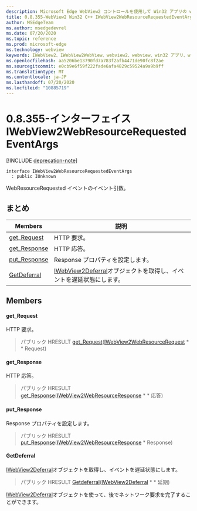 ```yaml
---
description: Microsoft Edge WebView2 コントロールを使用して Win32 アプリの web コンテンツをホストする
title: 0.8.355-WebView2 Win32 C++ IWebView2WebResourceRequestedEventArgs
author: MSEdgeTeam
ms.author: msedgedevrel
ms.date: 07/20/2020
ms.topic: reference
ms.prod: microsoft-edge
ms.technology: webview
keywords: IWebView2、IWebView2WebView、webview2、webview、win32 アプリ、win32、edge
ms.openlocfilehash: aa5206be13790fd7a783f2afb4471de90fc8f2ae
ms.sourcegitcommit: e0cb9e6f59f222fade6afa4829c59524a9a9b9ff
ms.translationtype: MT
ms.contentlocale: ja-JP
ms.lasthandoff: 07/20/2020
ms.locfileid: "10885719"
---
```

# 0.8.355-インターフェイス IWebView2WebResourceRequestedEventArgs 

[!INCLUDE [deprecation-note](../../includes/deprecation-note.md)]

```
interface IWebView2WebResourceRequestedEventArgs
  : public IUnknown
```

WebResourceRequested イベントのイベント引数。

## まとめ

 Members                        | 説明
--------------------------------|---------------------------------------------
[get_Request](#get_request) | HTTP 要求。
[get_Response](#get_response) | HTTP 応答。
[put_Response](#put_response) | Response プロパティを設定します。
[GetDeferral](#getdeferral) | [IWebView2Deferral](IWebView2Deferral.md)オブジェクトを取得し、イベントを遅延状態にします。

## Members

#### get_Request 

HTTP 要求。

> パブリック HRESULT [get_Request](#get_request)([IWebView2WebResourceRequest](IWebView2WebResourceRequest.md) * * Request)

#### get_Response 

HTTP 応答。

> パブリック HRESULT [get_Response](#get_response)([IWebView2WebResourceResponse](IWebView2WebResourceResponse.md) * * 応答)

#### put_Response 

Response プロパティを設定します。

> パブリック HRESULT [put_Response](#put_response)([IWebView2WebResourceResponse](IWebView2WebResourceResponse.md) * Response)

#### GetDeferral 

[IWebView2Deferral](IWebView2Deferral.md)オブジェクトを取得し、イベントを遅延状態にします。

> パブリック HRESULT [Getdeferral](#getdeferral)([IWebView2Deferral](IWebView2Deferral.md) * * 延期)

[IWebView2Deferral](IWebView2Deferral.md)オブジェクトを使って、後でネットワーク要求を完了することができます。


